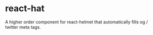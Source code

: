 # react-hat
A higher order component for react-helmet that automatically fills og / twitter meta tags.
